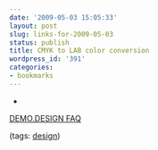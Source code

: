 ```yaml
---
date: '2009-05-03 15:05:33'
layout: post
slug: links-for-2009-05-03
status: publish
title: CMYK to LAB color conversion
wordpress_id: '391'
categories:
- bookmarks
---
```


  * 
                

[DEMO.DESIGN FAQ](http://www.enlight.ru/demo/faq/smth.phtml?query=alg_clr_cmyklab)


                


                

(tags: [design](http://delicious.com/eob/design))


            
